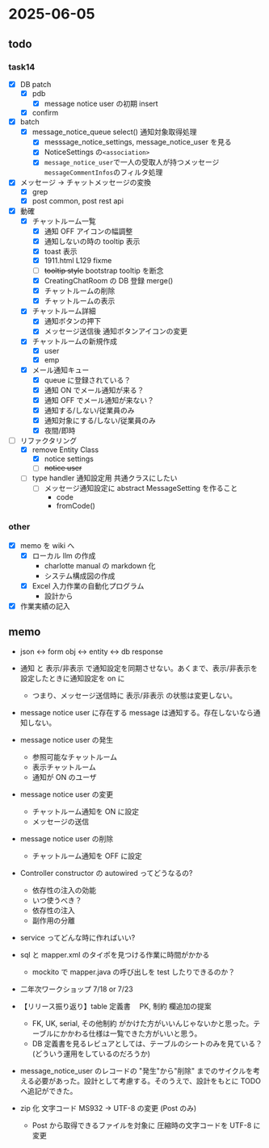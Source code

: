 # 2025-06-05

## todo

### task14

- [x] DB patch
  - [x] pdb
    - [x] message notice user の初期 insert
  - [x] confirm
- [x] batch
  - [x] message_notice_queue select() 通知対象取得処理
    - [x] messsage_notice_settings, message_notice_user を見る
    - [x] NoticeSettings の`<association>`
    - [x] `message_notice_user`で一人の受取人が持つメッセージ`messageCommentInfos`のフィルタ処理
- [x] メッセージ → チャットメッセージの変換
  - [x] grep
  - [x] post common, post rest api
- [x] 動確
  - [x] チャットルーム一覧
    - [x] 通知 OFF アイコンの幅調整
    - [x] 通知しないの時の tooltip 表示
    - [x] toast 表示
    - [x] 1911.html L129 fixme
    - [ ] ~~tooltip style~~ bootstrap tooltip を断念
    - [x] CreatingChatRoom の DB 登録 merge()
    - [x] チャットルームの削除
    - [x] チャットルームの表示
  - [x] チャットルーム詳細
    - [x] 通知ボタンの押下
    - [x] メッセージ送信後 通知ボタンアイコンの変更
  - [x] チャットルームの新規作成
    - [x] user
    - [x] emp
  - [x] メール通知キュー
    - [x] queue に登録されている？
    - [x] 通知 ON でメール通知が来る？
    - [x] 通知 OFF でメール通知が来ない？
    - [x] 通知する/しない/従業員のみ
    - [x] 通知対象にする/しない/従業員のみ
    - [x] 夜間/即時
- [ ] リファクタリング
  - [x] remove Entity Class
    - [x] notice settings
    - [ ] ~~notice user~~
  - [ ] type handler 通知設定用 共通クラスにしたい
    - [ ] メッセージ通知設定に abstract MessageSetting を作ること
      - code
      - fromCode()

### other

- [x] memo を wiki へ
  - [x] ローカル llm の作成
    - charlotte manual の markdown 化
    - システム構成図の作成
  - [x] Excel 入力作業の自動化プログラム
    - 設計から
- [x] 作業実績の記入

## memo

- json ↔ form obj ↔ entity ↔ db response
- 通知 と 表示/非表示 で通知設定を同期させない。あくまで、表示/非表示を設定したときに通知設定を on に
  - つまり、メッセージ送信時に 表示/非表示 の状態は変更しない。
- message notice user に存在する message は通知する。存在しないなら通知しない。
- message notice user の発生
  - 参照可能なチャットルーム
  - 表示チャットルーム
  - 通知が ON のユーザ
- message notice user の変更
  - チャットルーム通知を ON に設定
  - メッセージの送信
- message notice user の削除

  - チャットルーム通知を OFF に設定

- Controller constructor の autowired ってどうなるの?
  - 依存性の注入の効能
  - いつ使うべき？
  - 依存性の注入
  - 副作用の分離
- service ってどんな時に作ればいい?
- sql と mapper.xml のタイポを見つける作業に時間がかかる

  - mockito で mapper.java の呼び出しを test したりできるのか？

- 二年次ワークショップ 7/18 or 7/23
- 【リリース振り返り】table 定義書　 PK, 制約 欄追加の提案

  - FK, UK, serial, その他制約 がかけた方がいいんじゃないかと思った。テーブルにかかわる仕様は一覧できた方がいいと思う。
  - DB 定義書を見るレビュアとしては、テーブルのシートのみを見ている？(どういう運用をしているのだろうか)

- message_notice_user のレコードの "発生"から"削除" までのサイクルを考える必要があった。設計として考慮する。そのうえで、設計をもとに TODO へ追記ができた。

- zip 化 文字コード MS932 → UTF-8 の変更 (Post のみ)
  - Post から取得できるファイルを対象に 圧縮時の文字コードを UTF-8 に変更
